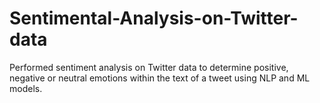 # Sentimental-Analysis-on-Twitter-data
Performed sentiment analysis on Twitter data to determine positive, negative or neutral emotions within the text of a tweet using NLP and ML models.

